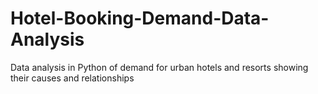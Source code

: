 # Hotel-Booking-Demand-Data-Analysis
Data analysis in Python of demand for urban hotels and resorts showing their causes and relationships
